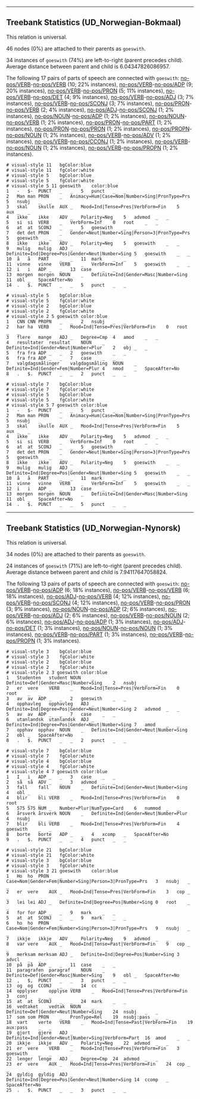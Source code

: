 

--------------------------------------------------------------------------------

## Treebank Statistics (UD_Norwegian-Bokmaal)

This relation is universal.

46 nodes (0%) are attached to their parents as `goeswith`.

34 instances of `goeswith` (74%) are left-to-right (parent precedes child).
Average distance between parent and child is 6.04347826086957.

The following 17 pairs of parts of speech are connected with `goeswith`: [no-pos/VERB]()-[no-pos/VERB]() (10; 22% instances), [no-pos/VERB]()-[no-pos/ADP]() (9; 20% instances), [no-pos/VERB]()-[no-pos/PRON]() (5; 11% instances), [no-pos/VERB]()-[no-pos/DET]() (4; 9% instances), [no-pos/VERB]()-[no-pos/ADJ]() (3; 7% instances), [no-pos/VERB]()-[no-pos/SCONJ]() (3; 7% instances), [no-pos/PRON]()-[no-pos/VERB]() (2; 4% instances), [no-pos/ADJ]()-[no-pos/SCONJ]() (1; 2% instances), [no-pos/NOUN]()-[no-pos/ADP]() (1; 2% instances), [no-pos/NOUN]()-[no-pos/VERB]() (1; 2% instances), [no-pos/PRON]()-[no-pos/PART]() (1; 2% instances), [no-pos/PRON]()-[no-pos/PRON]() (1; 2% instances), [no-pos/PROPN]()-[no-pos/NOUN]() (1; 2% instances), [no-pos/VERB]()-[no-pos/ADV]() (1; 2% instances), [no-pos/VERB]()-[no-pos/CCONJ]() (1; 2% instances), [no-pos/VERB]()-[no-pos/NOUN]() (1; 2% instances), [no-pos/VERB]()-[no-pos/PROPN]() (1; 2% instances).


~~~ conllu
# visual-style 11	bgColor:blue
# visual-style 11	fgColor:white
# visual-style 5	bgColor:blue
# visual-style 5	fgColor:white
# visual-style 5 11 goeswith	color:blue
1	-	$-	PUNCT	_	_	5	punct	_	_
2	Man	man	PRON	_	Animacy=Hum|Case=Nom|Number=Sing|PronType=Prs	5	nsubj	_	_
3	skal	skulle	AUX	_	Mood=Ind|Tense=Pres|VerbForm=Fin	5	aux	_	_
4	ikke	ikke	ADV	_	Polarity=Neg	5	advmod	_	_
5	si	si	VERB	_	VerbForm=Inf	0	root	_	_
6	at	at	SCONJ	_	_	5	goeswith	_	_
7	det	det	PRON	_	Gender=Neut|Number=Sing|Person=3|PronType=Prs	5	goeswith	_	_
8	ikke	ikke	ADV	_	Polarity=Neg	5	goeswith	_	_
9	mulig	mulig	ADJ	_	Definite=Ind|Degree=Pos|Gender=Neut|Number=Sing	5	goeswith	_	_
10	å	å	PART	_	_	11	mark	_	_
11	vinne	vinne	VERB	_	VerbForm=Inf	5	goeswith	_	_
12	i	i	ADP	_	_	13	case	_	_
13	morgen	morgen	NOUN	_	Definite=Ind|Gender=Masc|Number=Sing	11	obl	_	SpaceAfter=No
14	.	$.	PUNCT	_	_	5	punct	_	_

~~~


~~~ conllu
# visual-style 5	bgColor:blue
# visual-style 5	fgColor:white
# visual-style 2	bgColor:blue
# visual-style 2	fgColor:white
# visual-style 2 5 goeswith	color:blue
1	CNN	CNN	PROPN	_	_	2	nsubj	_	_
2	har	ha	VERB	_	Mood=Ind|Tense=Pres|VerbForm=Fin	0	root	_	_
3	flere	mange	ADJ	_	Degree=Cmp	4	amod	_	_
4	resultater	resultat	NOUN	_	Definite=Ind|Gender=Neut|Number=Plur	2	obj	_	_
5	fra	fra	ADP	_	_	2	goeswith	_	_
6	fra	fra	ADP	_	_	7	case	_	_
7	valgdagsmålinger	valgdagsmåling	NOUN	_	Definite=Ind|Gender=Fem|Number=Plur	4	nmod	_	SpaceAfter=No
8	.	$.	PUNCT	_	_	2	punct	_	_

~~~


~~~ conllu
# visual-style 7	bgColor:blue
# visual-style 7	fgColor:white
# visual-style 5	bgColor:blue
# visual-style 5	fgColor:white
# visual-style 5 7 goeswith	color:blue
1	-	$-	PUNCT	_	_	5	punct	_	_
2	Man	man	PRON	_	Animacy=Hum|Case=Nom|Number=Sing|PronType=Prs	5	nsubj	_	_
3	skal	skulle	AUX	_	Mood=Ind|Tense=Pres|VerbForm=Fin	5	aux	_	_
4	ikke	ikke	ADV	_	Polarity=Neg	5	advmod	_	_
5	si	si	VERB	_	VerbForm=Inf	0	root	_	_
6	at	at	SCONJ	_	_	5	goeswith	_	_
7	det	det	PRON	_	Gender=Neut|Number=Sing|Person=3|PronType=Prs	5	goeswith	_	_
8	ikke	ikke	ADV	_	Polarity=Neg	5	goeswith	_	_
9	mulig	mulig	ADJ	_	Definite=Ind|Degree=Pos|Gender=Neut|Number=Sing	5	goeswith	_	_
10	å	å	PART	_	_	11	mark	_	_
11	vinne	vinne	VERB	_	VerbForm=Inf	5	goeswith	_	_
12	i	i	ADP	_	_	13	case	_	_
13	morgen	morgen	NOUN	_	Definite=Ind|Gender=Masc|Number=Sing	11	obl	_	SpaceAfter=No
14	.	$.	PUNCT	_	_	5	punct	_	_

~~~




--------------------------------------------------------------------------------

## Treebank Statistics (UD_Norwegian-Nynorsk)

This relation is universal.

34 nodes (0%) are attached to their parents as `goeswith`.

24 instances of `goeswith` (71%) are left-to-right (parent precedes child).
Average distance between parent and child is 7.94117647058824.

The following 13 pairs of parts of speech are connected with `goeswith`: [no-pos/VERB]()-[no-pos/ADP]() (6; 18% instances), [no-pos/VERB]()-[no-pos/VERB]() (6; 18% instances), [no-pos/ADJ]()-[no-pos/VERB]() (4; 12% instances), [no-pos/VERB]()-[no-pos/SCONJ]() (4; 12% instances), [no-pos/VERB]()-[no-pos/PRON]() (3; 9% instances), [no-pos/NOUN]()-[no-pos/ADP]() (2; 6% instances), [no-pos/VERB]()-[no-pos/ADJ]() (2; 6% instances), [no-pos/VERB]()-[no-pos/NOUN]() (2; 6% instances), [no-pos/ADJ]()-[no-pos/ADP]() (1; 3% instances), [no-pos/ADJ]()-[no-pos/DET]() (1; 3% instances), [no-pos/NOUN]()-[no-pos/NOUN]() (1; 3% instances), [no-pos/VERB]()-[no-pos/PART]() (1; 3% instances), [no-pos/VERB]()-[no-pos/PROPN]() (1; 3% instances).


~~~ conllu
# visual-style 3	bgColor:blue
# visual-style 3	fgColor:white
# visual-style 2	bgColor:blue
# visual-style 2	fgColor:white
# visual-style 2 3 goeswith	color:blue
1	Studenten	student	NOUN	_	Definite=Def|Gender=Masc|Number=Sing	2	nsubj	_	_
2	er	vere	VERB	_	Mood=Ind|Tense=Pres|VerbForm=Fin	0	root	_	_
3	av	av	ADP	_	_	2	goeswith	_	_
4	opphavleg	opphavleg	ADJ	_	Definite=Ind|Degree=Pos|Gender=Neut|Number=Sing	2	advmod	_	_
5	av	av	ADP	_	_	7	case	_	_
6	utanlandsk	utanlandsk	ADJ	_	Definite=Ind|Degree=Pos|Gender=Neut|Number=Sing	7	amod	_	_
7	opphav	opphav	NOUN	_	Definite=Ind|Gender=Neut|Number=Sing	2	obl	_	SpaceAfter=No
8	.	$.	PUNCT	_	_	2	punct	_	_

~~~


~~~ conllu
# visual-style 7	bgColor:blue
# visual-style 7	fgColor:white
# visual-style 4	bgColor:blue
# visual-style 4	fgColor:white
# visual-style 4 7 goeswith	color:blue
1	I	i	ADP	_	_	3	case	_	_
2	så	så	ADV	_	_	3	advmod	_	_
3	fall	fall	NOUN	_	Definite=Ind|Gender=Neut|Number=Sing	4	obl	_	_
4	blir	bli	VERB	_	Mood=Ind|Tense=Pres|VerbForm=Fin	0	root	_	_
5	575	575	NUM	_	Number=Plur|NumType=Card	6	nummod	_	_
6	årsverk	årsverk	NOUN	_	Definite=Ind|Gender=Neut|Number=Plur	4	nsubj	_	_
7	blir	bli	VERB	_	Mood=Ind|Tense=Pres|VerbForm=Fin	4	goeswith	_	_
8	borte	borte	ADP	_	_	4	xcomp	_	SpaceAfter=No
9	.	$.	PUNCT	_	_	4	punct	_	_

~~~


~~~ conllu
# visual-style 21	bgColor:blue
# visual-style 21	fgColor:white
# visual-style 3	bgColor:blue
# visual-style 3	fgColor:white
# visual-style 3 21 goeswith	color:blue
1	Ho	ho	PRON	_	Case=Nom|Gender=Fem|Number=Sing|Person=3|PronType=Prs	3	nsubj	_	_
2	er	vere	AUX	_	Mood=Ind|Tense=Pres|VerbForm=Fin	3	cop	_	_
3	lei	lei	ADJ	_	Definite=Ind|Degree=Pos|Number=Sing	0	root	_	_
4	for	for	ADP	_	_	9	mark	_	_
5	at	at	SCONJ	_	_	9	mark	_	_
6	ho	ho	PRON	_	Case=Nom|Gender=Fem|Number=Sing|Person=3|PronType=Prs	9	nsubj	_	_
7	ikkje	ikkje	ADV	_	Polarity=Neg	9	advmod	_	_
8	var	vere	AUX	_	Mood=Ind|Tense=Past|VerbForm=Fin	9	cop	_	_
9	merksam	merksam	ADJ	_	Definite=Ind|Degree=Pos|Number=Sing	3	advcl	_	_
10	på	på	ADP	_	_	11	case	_	_
11	paragrafen	paragraf	NOUN	_	Definite=Def|Gender=Masc|Number=Sing	9	obl	_	SpaceAfter=No
12	,	$,	PUNCT	_	_	3	punct	_	_
13	og	og	CCONJ	_	_	14	cc	_	_
14	opplyser	opplyse	VERB	_	Mood=Ind|Tense=Pres|VerbForm=Fin	3	conj	_	_
15	at	at	SCONJ	_	_	24	mark	_	_
16	vedtaket	vedtak	NOUN	_	Definite=Def|Gender=Neut|Number=Sing	24	nsubj	_	_
17	som	som	PRON	_	PronType=Rel	19	nsubj:pass	_	_
18	vart	verte	VERB	_	Mood=Ind|Tense=Past|VerbForm=Fin	19	aux:pass	_	_
19	gjort	gjere	ADJ	_	Definite=Ind|Gender=Neut|Number=Sing|VerbForm=Part	16	amod	_	_
20	ikkje	ikkje	ADV	_	Polarity=Neg	22	advmod	_	_
21	er	vere	VERB	_	Mood=Ind|Tense=Pres|VerbForm=Fin	3	goeswith	_	_
22	lenger	lenge	ADJ	_	Degree=Cmp	24	advmod	_	_
23	er	vere	AUX	_	Mood=Ind|Tense=Pres|VerbForm=Fin	24	cop	_	_
24	gyldig	gyldig	ADJ	_	Definite=Ind|Degree=Pos|Gender=Neut|Number=Sing	14	ccomp	_	SpaceAfter=No
25	.	$.	PUNCT	_	_	3	punct	_	_

~~~


